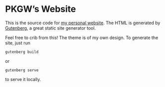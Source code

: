 # PKGW’s Website

This is the source code for [my personal website](https://newton.cx/~peter/).
The HTML is generated by [Gutenberg](https://www.getgutenberg.io/), a great
static site generator tool.

Feel free to crib from this! The theme is of my own design. To generate the
site, just run

```
gutenberg build
```

or

```
gutenberg serve
```

to serve it locally.
